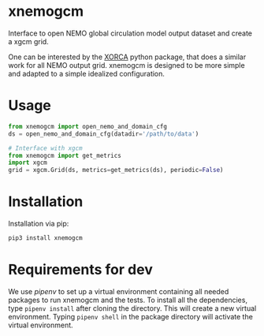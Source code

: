 # xnemogcm

Interface to open NEMO global circulation model output dataset and create a xgcm grid.

One can be interested by the [XORCA](https://github.com/willirath/xorca)
python package, that does a similar work for
all NEMO output grid. xnemogcm is designed to be more simple
and adapted to a simple idealized configuration.

# Usage

```python
from xnemogcm import open_nemo_and_domain_cfg
ds = open_nemo_and_domain_cfg(datadir='/path/to/data')

# Interface with xgcm
from xnemogcm import get_metrics
import xgcm
grid = xgcm.Grid(ds, metrics=get_metrics(ds), periodic=False)
```

# Installation

Installation via pip:
```bash
pip3 install xnemogcm
```

# Requirements for dev

We use *pipenv* to set up a virtual environment containing all
needed packages to run xnemogcm and the tests.
To install all the dependencies, type `pipenv install`
after cloning the directory. This will create a new virtual environment.
Typing `pipenv shell` in the package directory will activate the virtual environment.
